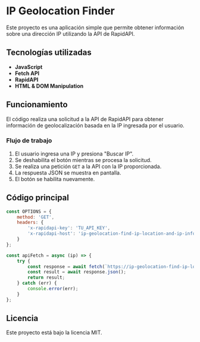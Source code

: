 # IP Geolocation Finder

Este proyecto es una aplicación simple que permite obtener información sobre una dirección IP utilizando la API de RapidAPI.

## Tecnologías utilizadas
- **JavaScript**
- **Fetch API**
- **RapidAPI**
- **HTML & DOM Manipulation**

## Funcionamiento
El código realiza una solicitud a la API de RapidAPI para obtener información de geolocalización basada en la IP ingresada por el usuario.

### Flujo de trabajo
1. El usuario ingresa una IP y presiona "Buscar IP".
2. Se deshabilita el botón mientras se procesa la solicitud.
3. Se realiza una petición `GET` a la API con la IP proporcionada.
4. La respuesta JSON se muestra en pantalla.
5. El botón se habilita nuevamente.

## Código principal
```javascript
const OPTIONS = {
    method: 'GET',
    headers: {
        'x-rapidapi-key': 'TU_API_KEY',
        'x-rapidapi-host': 'ip-geolocation-find-ip-location-and-ip-info.p.rapidapi.com'
    }
};

const apiFetch = async (ip) => {
    try {
        const response = await fetch(`https://ip-geolocation-find-ip-location-and-ip-info.p.rapidapi.com/backend/ipinfo/?ip=${ip}`, OPTIONS);
        const result = await response.json();
        return result;
    } catch (err) {
        console.error(err);
    }
};
```

## Licencia
Este proyecto está bajo la licencia MIT.

